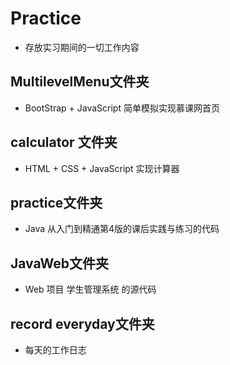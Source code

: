 # Practice

* 存放实习期间的一切工作内容

## MultilevelMenu文件夹

* BootStrap + JavaScript 简单模拟实现慕课网首页

## calculator 文件夹

* HTML + CSS + JavaScript 实现计算器

## practice文件夹

* Java 从入门到精通第4版的课后实践与练习的代码

## JavaWeb文件夹

* Web 项目 学生管理系统 的源代码

## record everyday文件夹

* 每天的工作日志
